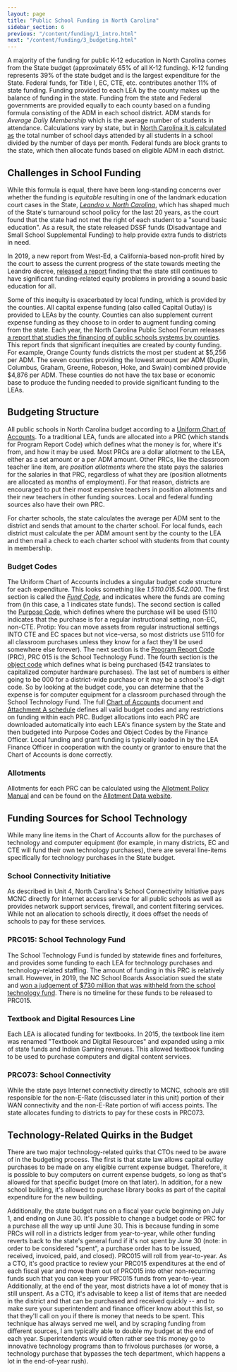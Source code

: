 ```yaml
---
layout: page
title: "Public School Funding in North Carolina"
sidebar_section: 6
previous: "/content/funding/1_intro.html"
next: "/content/funding/3_budgeting.html"
---
```

A majority of the funding for public K-12 education in North Carolina comes from the State budget (approximately 65% of all K-12 funding). K-12 funding represents 39% of the state budget and is the largest expenditure for the State.  Federal funds, for Title I, EC, CTE, etc. contributes another 11% of state funding. Funding provided to each LEA by the county makes up the balance of funding in the state. Funding from the state and Federal governments are provided equally to each county based on a funding formula consisting of the ADM in each school district. ADM stands for _Average Daily Membership_ which is the average number of students in attendance. Calculations vary by state, but in [North Carolina it is calculated as][1] the total number of school days attended by all students in a school divided by the number of days per month. Federal funds are block grants to the state, which then allocate funds based on eligible ADM in each district.

## Challenges in School Funding
While this formula is equal, there have been long-standing concerns over whether the funding is _equitable_ resulting in one of the landmark education court cases in the State, [_Leandro v. North Carolina_][2], which has shaped much of the State's turnaround school policy for the last 20 years, as the court found that the state had not met the right of each student to a "sound basic education". As a result, the state released DSSF funds (Disadvantage and Small School Supplemental Funding) to help provide extra funds to districts in need.

In 2019, a new report from West-Ed, a California-based non-profit hired by the court to assess the current progress of the state towards meeting the Leandro decree, [released a report][3] finding that the state still continues to have significant funding-related equity problems in providing a sound basic education for all. 

Some of this inequity is exacerbated by local funding, which is provided by the counties. All capital expense funding (also called Capital Outlay) is provided to LEAs by the county. Counties can also supplement current expense funding as they choose to in order to augment funding coming from the state. Each year, the North Carolina Public School Forum releases [a report that studies the financing of public schools systems by counties][4]. This report finds that significant inequities are created by county funding. For example, Orange County funds districts the most per student at $5,256 per ADM. The seven counties providing the lowest amount per ADM (Duplin, Columbus, Graham, Greene, Robeson, Hoke, and Swain) combined provide $4,876 per ADM. These counties do not have the tax base or economic base to produce the funding needed to provide significant funding to the LEAs. 

## Budgeting Structure
All public schools in North Carolina budget according to a [Uniform Chart of Accounts][5]. To a traditional LEA, funds are allocated into a PRC (which stands for Program Report Code) which defines what the money is for, where it's from, and how it may be used. Most PRCs are a dollar allotment to the LEA, either as a set amount or a per ADM amount. Other PRCs, like the classroom teacher line item, are _position allotments_ where the state pays the salaries for the salaries in that PRC, regardless of what they are (position allotments are allocated as months of employment). For that reason, districts are encouraged to put their most expensive teachers in position allotments and their new teachers in other funding sources. Local and federal funding sources also have their own PRC.

For charter schools, the state calculates the average per ADM sent to the district and sends that amount to the charter school. For local funds, each district must calculate the per ADM amount sent by the county to the LEA and then mail a check to each charter school with students from that county in membership.

### Budget Codes
The Uniform Chart of Accounts includes a singular budget code structure for each expenditure. This looks something like _1.5110.015.542.000._ The first section is called the [_Fund Code_][6], and indicates where the funds are coming from (in this case, a 1 indicates state funds). The second section is called the [Purpose Code][7], which defines where the purchase will be used (5110 indicates that the purchase is for a regular instructional setting, non-EC, non-CTE. Protip: You can move assets from regular instructional settings INTO CTE and EC spaces but not vice-versa, so most districts use 5110 for all classroom purchases unless they know for a fact they'll be used somewhere else forever). The next section is the [Program Report Code][8] (PRC), PRC 015 is the School Technology Fund. The fourth section is the [object code][9] which defines what is being purchased (542 translates to capitalized computer hardware purchases). The last set of numbers is either going to be 000 for a district-wide purchase or it may be a school's 3-digit code. So by looking at the budget code, you can determine that the expense is for computer equipment for a classroom purchased through the School Technology Fund. The full [Chart of Accounts][10] document and [Attachment A schedule][11] defines all valid budget codes and any restrictions on funding  within each PRC. Budget allocations into each PRC are downloaded automatically into each LEA's finance system by the State and then budgeted into Purpose Codes and Object Codes by the Finance Officer. Local funding and grant funding is typically loaded in by the LEA Finance Officer in cooperation with the county or grantor to ensure that the Chart of Accounts is done correctly. 

### Allotments
Allotments for each PRC can be calculated using the [Allotment Policy Manual][12] and can be found on the [Allotment Data website][13].

## Funding Sources for School Technology
While many line items in the Chart of Accounts allow for the purchases of technology and computer equipment (for example, in many districts, EC and CTE will fund their own technology purchases), there are several line-items specifically for technology purchases in the State budget.

### School Connectivity Initiative
As described in Unit 4, North Carolina's School Connectivity Initiative pays MCNC directly for Internet access service for all public schools as well as  provides network support services, firewall, and content filtering services. While not an allocation to schools directly, it does offset the needs of schools to pay for these services.

### PRC015: School Technology Fund
The School Technology Fund is funded by statewide fines and forfeitures, and provides some funding to each LEA for technology purchases and technology-related staffing. The amount of funding in this PRC is relatively small. However, in 2019, the NC School Boards Association sued the state and [won a judgement of $730 million that was withheld from the school technology fund][14]. There is no timeline for these funds to be released to PRC015.

### Textbook and Digital Resources Line
Each LEA is allocated funding for textbooks. In 2015, the textbook line item was renamed "Textbook and Digital Resources" and expanded using a mix of state funds and Indian Gaming revenues. This allowed textbook funding to be used to purchase computers and digital content services.

### PRC073: School Connectivity
While the state pays Internet connectivity directly to MCNC, schools are still responsible for the non-E-Rate (discussed later in this unit) portion of their WAN connectivity and the non-E-Rate portion of wifi access points. The state allocates funding to districts to pay for these costs in PRC073. 

## Technology-Related Quirks in the Budget
There are two major technology-related quirks that CTOs need to be aware of in the budgeting process. The first is that state law allows capital outlay purchases to be made on any eligible current expense budget. Therefore, it is possible to buy computers on current expense budgets, so long as that's allowed for that specific budget (more on that later). In addition, for a new school building, it's allowed to purchase library books as part of the capital expenditure for the new building. 

Additionally, the state budget runs on a fiscal year cycle beginning on July 1, and ending on June 30. It's possible to change a budget code or PRC for a purchase all the way up until June 30. This is because funding in some PRCs will roll in a districts ledger from year-to-year, while other funding reverts back to the state's general fund if it's not spent by June 30 (note: in order to be considered "spent", a purchase order has to be issued, received, invoiced, paid, and closed). PRC015 will roll from year-to-year. As a CTO, it's good practice to review your PRC015 expenditures at the end of each fiscal year and move them out of PRC015 into other non-recurring funds such that you can keep your PRC015 funds from year-to-year. Additionally, at the end of the year, most districts have a lot of money that is still unspent. As a CTO, it's advisable to keep a list of items that are needed in the district and that can be purchased and received quickly -- and to make sure your superintendent and finance officer know about this list, so that they'll call on you if there is money that needs to be spent. This technique has always served me well, and by scraping funding from different sources, I am typically able to double my budget at the end of each year. Superintendents would often rather see this money go to innovative technology programs than to frivolous purchases (or worse, a technology purchase that bypasses the tech department, which happens a lot in the end-of-year rush). 

[1]:	https://www.dpi.nc.gov/districts-schools/district-operations/financial-and-business-services/demographics-and-finances/student-accounting-data
[2]:	https://law.justia.com/cases/north-carolina/supreme-court/1997/179pa96-0.html
[3]:	https://www.ncforum.org/wp-content/uploads/2019/12/Sound-Basic-Education-for-All-An-Action-Plan-for-North-Carolina.pdf
[4]:	https://www.ncforum.org/2020-local-school-finance-study/
[5]:	https://www.dpi.nc.gov/districts-schools/district-operations/financial-and-business-services/school-district-finance-operations/chart-accounts#working-documents-fy-2019-2020
[6]:	https://files.nc.gov/dpi/documents/fbs/finance/reporting/coa/2020/fundcodes.pdf
[7]:	https://files.nc.gov/dpi/documents/fbs/finance/reporting/coa/2020/purposesummary.pdf
[8]:	https://files.nc.gov/dpi/documents/fbs/finance/reporting/coa/2020/programreportcodes.pdf
[9]:	https://files.nc.gov/dpi/documents/fbs/finance/reporting/coa/2020/objectsummary.pdf
[10]:	https://files.nc.gov/dpi/documents/fbs/finance/reporting/coa/2020/coaexcel.xls
[11]:	https://files.nc.gov/dpi/documents/fbs/finance/reporting/coa/2020/attacha19-20.xls
[12]:	https://files.nc.gov/dpi/documents/fbs/allotments/general/2018-19policymanual.pdf
[13]:	http://apps.schools.nc.gov/ords/f?p=144:1::::::
[14]:	https://www.carolinajournal.com/news-article/court-gives-the-state-more-time-to-pay-730-million-judgment-in-lawsuit-over-school-technology-funds/